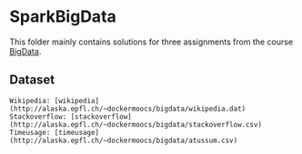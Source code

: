 # SparkBigData
This folder mainly contains solutions for three assignments from the course 
[BigData](https://www.coursera.org/learn/scala-spark-big-data/home/welcome).

## Dataset 
```
Wikipedia: [wikipedia](http://alaska.epfl.ch/~dockermoocs/bigdata/wikipedia.dat)
Stackoverflow: [stackoverflow](http://alaska.epfl.ch/~dockermoocs/bigdata/stackoverflow.csv)
Timeusage: [timeusage](http://alaska.epfl.ch/~dockermoocs/bigdata/atussum.csv)
```
